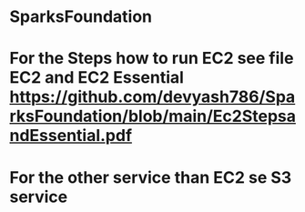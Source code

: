 # SparksFoundation
# For the Steps how to run EC2 see file EC2 and EC2 Essential https://github.com/devyash786/SparksFoundation/blob/main/Ec2StepsandEssential.pdf
# For the other service than EC2 se S3 service
